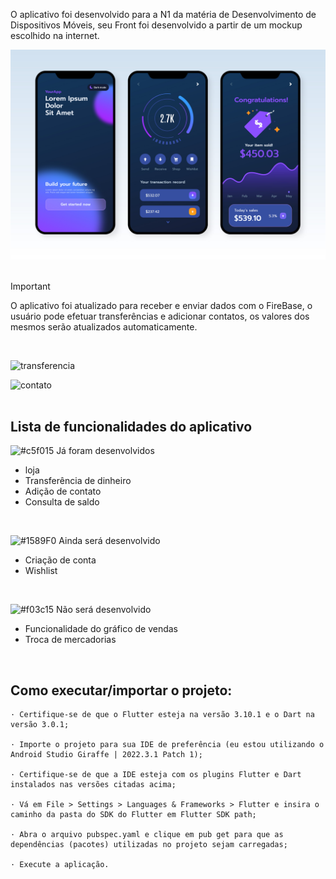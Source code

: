O aplicativo foi desenvolvido para a N1 da matéria de Desenvolvimento de Dispositivos Móveis, seu Front foi desenvolvido a partir de um mockup escolhido na internet.

![Alt text](assets/images/Mockup.jpg)
<br />
<br />


> [!IMPORTANT]
> O aplicativo foi atualizado para receber e enviar dados com o FireBase, o usuário pode efetuar transferências e adicionar contatos, os valores dos mesmos serão atualizados automaticamente.
<br />

 ![transferencia](https://github.com/Alchini/App_Vendas_Flutter/assets/108496754/158f9561-5b6e-414a-a168-775bf01048ee)


 ![contato](https://github.com/Alchini/App_Vendas_Flutter/assets/108496754/b52d5e3c-08cd-4741-b04b-4538ff89444e)
<br />
<br />

## Lista de funcionalidades do aplicativo


![#c5f015](https://placehold.co/15x15/c5f015/c5f015.png)  Já foram desenvolvidos
- loja
- Transferência de dinheiro
- Adição de contato
- Consulta de saldo
<br />

![#1589F0](https://placehold.co/15x15/1589F0/1589F0.png) Ainda será desenvolvido
- Criação de conta
- Wishlist
<br />

![#f03c15](https://placehold.co/15x15/f03c15/f03c15.png) Não será desenvolvido
- Funcionalidade do gráfico de vendas
- Troca de mercadorias
<br />

## Como executar/importar o projeto:

    · Certifique-se de que o Flutter esteja na versão 3.10.1 e o Dart na versão 3.0.1;

    · Importe o projeto para sua IDE de preferência (eu estou utilizando o Android Studio Giraffe | 2022.3.1 Patch 1);

    · Certifique-se de que a IDE esteja com os plugins Flutter e Dart instalados nas versões citadas acima;

    · Vá em File > Settings > Languages & Frameworks > Flutter e insira o caminho da pasta do SDK do Flutter em Flutter SDK path;

    · Abra o arquivo pubspec.yaml e clique em pub get para que as dependências (pacotes) utilizadas no projeto sejam carregadas;
    
    · Execute a aplicação.
